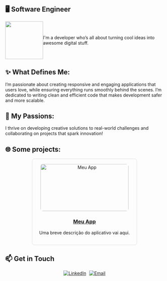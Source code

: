 ## 🖥️ Software Engineer

<div style="display: flex; align-items: center;">
  <img src="https://media4.giphy.com/media/v1.Y2lkPTc5MGI3NjExMWc3NW11M2thOTV1a2F3M3FpZnE2NWQ2ZHJiODRoMWJ1YWtwc2F3YyZlcD12MV9pbnRlcm5hbF9naWZfYnlfaWQmY3Q9Zw/unQ3IJU2RG7DO/giphy.webp" width="120"/>
  <p>I'm a developer who’s all about turning cool ideas into awesome digital stuff.</p>
</div>

## ✨ What Defines Me:

I’m passionate about creating responsive and engaging applications that users love, while ensuring everything runs smoothly behind the scenes. I’m dedicated to writing clean and efficient code that makes development safer and more scalable.

## 💖 My Passions:

I thrive on developing creative solutions to real-world challenges and collaborating on projects that spark innovation!

## 🌐 Some projects:

<div style="border: 1px solid #ddd; border-radius: 8px; padding: 16px; width: 300px; text-align: center; margin: 10px auto;">
  <a href="https://seu-usuario.github.io/nome-do-seu-repositorio/">
    <img src="https://drive.google.com/uc?export=view&id=1zO1njpjWlnhSrwbjlV5xAHDYYz8xvd_B" alt="Meu App" width="280" height="150" style="border-radius: 8px;"/>
    <h3>Meu App</h3>
  </a>
  <p>Uma breve descrição do aplicativo vai aqui.</p>
</div>

## 📫 Get in Touch

<div style="display: flex; justify-content: center;">
  <a href="https://www.linkedin.com/in/shakyraportes">
    <img src="https://img.shields.io/badge/LinkedIn-0077B5?style=for-the-badge&logo=linkedin&logoColor=white" alt="LinkedIn">
  </a>
  <a href="mailto:shakyra.portes@gmail.com" style="margin-left: 10px;">
    <img src="https://img.shields.io/badge/Email-FF0000?style=for-the-badge&logo=gmail&logoColor=white" alt="Email">
  </a>
</div>
